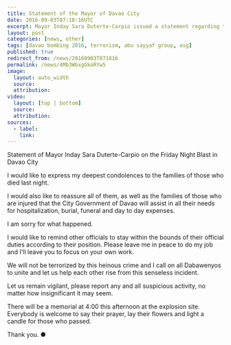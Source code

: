 ```yaml
---
title: Statement of the Mayor of Davao City
date: 2016-09-03T07:18:16UTC
excerpt: Mayor Inday Sara Duterte-Carpio issued a statement regarding the bomb blast in night market on Corner Padre Gomez St., Roxas Avenue, Davao City on 2 September 2016 at 10:30 PST that initially killed 10 and injured 60.
layout: post
categories: [news, other]
tags: [davao bombing 2016, terrorism, abu sayyaf group, asg]
published: true
redirect_from: /news/20160903T071816
permalink: /news/4Mb3WbxgGkoRYw5
image:
  layout: auto_width
  source: 
  attribution: 
video:
  layout: [top | bottom]
  source: 
  attribution: 
sources:
  - label:
    link: 
---
```


Statement of Mayor Inday Sara Duterte-Carpio on the Friday Night Blast in Davao City

I would like to express my deepest condolences to the families of those who died last night.

I would also like to reassure all of them, as well as the families of those who are injured that the City Government of Davao will assist in all their needs for hospitalization, burial, funeral and day to day expenses.

I am sorry for what happened.

I would like to remind other officials to stay within the bounds of their official duties according to their position. Please leave me in peace to do my job and I'll leave you to focus on your own work.

We will not be terrorized by this heinous crime and I call on all Dabawenyos to unite and let us help each other rise from this senseless incident.

Let us remain vigilant, please report any and all suspicious activity, no matter how insignificant it may seem.

There will be a memorial at 4:00 this afternoon at the explosion site. Everybody is welcome to say their prayer, lay their flowers and light a candle for those who passed.

Thank you.
&#x25cf;


